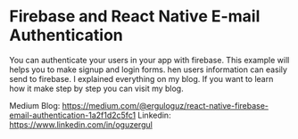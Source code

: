 #  Firebase and React Native E-mail Authentication
 
 You can authenticate your users in your app with firebase. This  example will helps you to make signup and login forms. 
 hen users information can easily send to firebase. I explained everything on my blog. 
 If you want to learn how it make step by step you can visit my blog.
 
 Medium Blog: https://medium.com/@erguloguz/react-native-firebase-email-authentication-1a2f1d2c5fc1
 Linkedin:  https://www.linkedin.com/in/oguzergul
 
